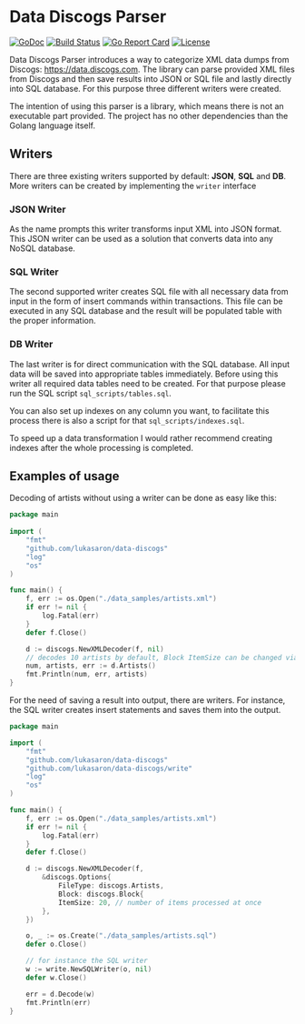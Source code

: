 # Data Discogs Parser

[![GoDoc](https://godoc.org/github.com/lukasaron/data-discogs?status.svg)](https://godoc.org/github.com/lukasaron/data-discogs)
[![Build Status](https://travis-ci.com/lukasaron/data-discogs.svg?branch=master)](https://travis-ci.com/lukasaron/data-discogs)
[![Go Report Card](https://goreportcard.com/badge/github.com/lukasaron/data-discogs)](https://goreportcard.com/report/github.com/lukasaron/data-discogs)
[![License](https://img.shields.io/badge/License-BSD%203--Clause-blue.svg)](https://opensource.org/licenses/BSD-3-Clause)

Data Discogs Parser introduces a way to categorize XML data dumps from Discogs: https://data.discogs.com. 
The library can parse provided XML files from Discogs and then save results into JSON or SQL file and lastly 
directly into SQL database. For this purpose three different writers were created.

The intention of using this parser is a library, which means there is not an executable part provided. The project has no other dependencies than the Golang language itself. 

## Writers

There are three existing writers supported by default: **JSON**, **SQL** and **DB**. 
More writers can be created by implementing the `writer` interface

### JSON Writer
As the name prompts this writer transforms input XML into JSON format. This JSON writer can be used as a solution that converts data into any NoSQL database.

### SQL Writer
The second supported writer creates SQL file with all necessary data from input in the form of insert commands within transactions. This file can be executed in any SQL database and the result will be populated table with the proper information.

### DB Writer
The last writer is for direct communication with the SQL database. All input data will be saved into appropriate tables immediately.
Before using this writer all required data tables need to be created. For that purpose please run the SQL script `sql_scripts/tables.sql`. 

You can also set up indexes on any column you want, to facilitate this process there is also a script for that `sql_scripts/indexes.sql`. 

To speed up a data transformation I would rather recommend creating indexes after the whole processing is completed.

## Examples of usage

Decoding of artists without using a writer can be done as easy like this: 
```go
package main
 
import (
    "fmt"
    "github.com/lukasaron/data-discogs"
    "log"
    "os"
)

func main() {
    f, err := os.Open("./data_samples/artists.xml")
    if err != nil {
        log.Fatal(err)
    }
    defer f.Close()

    d := discogs.NewXMLDecoder(f, nil)
    // decodes 10 artists by default, Block ItemSize can be changed via Options
    num, artists, err := d.Artists()
    fmt.Println(num, err, artists)
}
```
For the need of saving a result into output, there are writers. For instance, the SQL writer creates insert statements
and saves them into the output.
```go
package main

import (
    "fmt"
    "github.com/lukasaron/data-discogs"
    "github.com/lukasaron/data-discogs/write"
    "log"
    "os"
)

func main() {
    f, err := os.Open("./data_samples/artists.xml")
    if err != nil {
        log.Fatal(err)
    }
    defer f.Close()

    d := discogs.NewXMLDecoder(f,
        &discogs.Options{
            FileType: discogs.Artists,
            Block: discogs.Block{
            ItemSize: 20, // number of items processed at once
        },
    })

    o, _ := os.Create("./data_samples/artists.sql")
    defer o.Close()

    // for instance the SQL writer
    w := write.NewSQLWriter(o, nil)
    defer w.Close()

    err = d.Decode(w)
    fmt.Println(err)
}
```